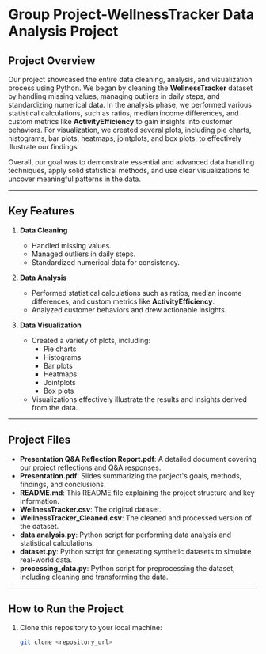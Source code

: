 # Group Project-WellnessTracker Data Analysis Project
## Project Overview
Our project showcased the entire data cleaning, analysis, and visualization process using Python. We began by cleaning the **WellnessTracker** dataset by handling missing values, managing outliers in daily steps, and standardizing numerical data. In the analysis phase, we performed various statistical calculations, such as ratios, median income differences, and custom metrics like **ActivityEfficiency** to gain insights into customer behaviors. For visualization, we created several plots, including pie charts, histograms, bar plots, heatmaps, jointplots, and box plots, to effectively illustrate our findings. 

Overall, our goal was to demonstrate essential and advanced data handling techniques, apply solid statistical methods, and use clear visualizations to uncover meaningful patterns in the data.

---

## Key Features
1. **Data Cleaning**  
   - Handled missing values.  
   - Managed outliers in daily steps.  
   - Standardized numerical data for consistency.

2. **Data Analysis**  
   - Performed statistical calculations such as ratios, median income differences, and custom metrics like **ActivityEfficiency**.  
   - Analyzed customer behaviors and drew actionable insights.

3. **Data Visualization**  
   - Created a variety of plots, including:
     - Pie charts
     - Histograms
     - Bar plots
     - Heatmaps
     - Jointplots
     - Box plots  
   - Visualizations effectively illustrate the results and insights derived from the data.

---

## Project Files
- **Presentation Q&A Reflection Report.pdf**: A detailed document covering our project reflections and Q&A responses.  
- **Presentation.pdf**: Slides summarizing the project's goals, methods, findings, and conclusions.  
- **README.md**: This README file explaining the project structure and key information.  
- **WellnessTracker.csv**: The original dataset.  
- **WellnessTracker_Cleaned.csv**: The cleaned and processed version of the dataset.  
- **data analysis.py**: Python script for performing data analysis and statistical calculations.  
- **dataset.py**: Python script for generating synthetic datasets to simulate real-world data.  
- **processing_data.py**: Python script for preprocessing the dataset, including cleaning and transforming the data.

---

## How to Run the Project
1. Clone this repository to your local machine:
   ```bash
   git clone <repository_url>
